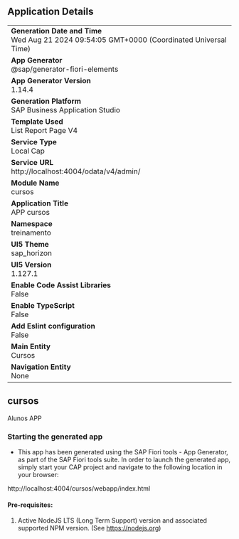 ## Application Details
|               |
| ------------- |
|**Generation Date and Time**<br>Wed Aug 21 2024 09:54:05 GMT+0000 (Coordinated Universal Time)|
|**App Generator**<br>@sap/generator-fiori-elements|
|**App Generator Version**<br>1.14.4|
|**Generation Platform**<br>SAP Business Application Studio|
|**Template Used**<br>List Report Page V4|
|**Service Type**<br>Local Cap|
|**Service URL**<br>http://localhost:4004/odata/v4/admin/|
|**Module Name**<br>cursos|
|**Application Title**<br>APP cursos|
|**Namespace**<br>treinamento|
|**UI5 Theme**<br>sap_horizon|
|**UI5 Version**<br>1.127.1|
|**Enable Code Assist Libraries**<br>False|
|**Enable TypeScript**<br>False|
|**Add Eslint configuration**<br>False|
|**Main Entity**<br>Cursos|
|**Navigation Entity**<br>None|

## cursos

Alunos APP

### Starting the generated app

-   This app has been generated using the SAP Fiori tools - App Generator, as part of the SAP Fiori tools suite.  In order to launch the generated app, simply start your CAP project and navigate to the following location in your browser:

http://localhost:4004/cursos/webapp/index.html

#### Pre-requisites:

1. Active NodeJS LTS (Long Term Support) version and associated supported NPM version.  (See https://nodejs.org)


